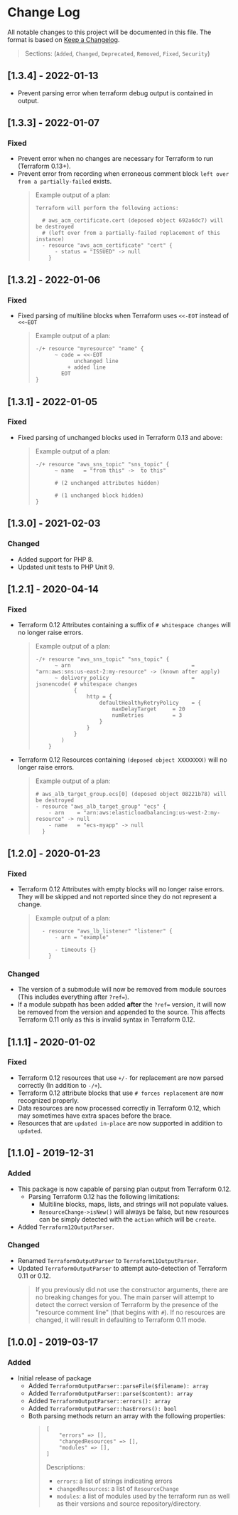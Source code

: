 # Change Log

All notable changes to this project will be documented in this file. The format is based on [Keep a Changelog](http://keepachangelog.com/).
> Sections: (`Added`, `Changed`, `Deprecated`, `Removed`, `Fixed`, `Security`)

## [1.3.4] - 2022-01-13

- Prevent parsing error when terraform debug output is contained in output.

## [1.3.3] - 2022-01-07

### Fixed
- Prevent error when no changes are necessary for Terraform to run (Terraform 0.13+).
- Prevent error from recording when erroneous comment block `left over from a partially-failed` exists.
  > Example output of a plan:
  > ```
  > Terraform will perform the following actions:
  > 
  >   # aws_acm_certificate.cert (deposed object 692a6dc7) will be destroyed
  >   # (left over from a partially-failed replacement of this instance)
  >   - resource "aws_acm_certificate" "cert" {
  >       - status = "ISSUED" -> null
  >     }
  > ```

## [1.3.2] - 2022-01-06

### Fixed
- Fixed parsing of multiline blocks when Terraform uses `<<-EOT` instead of `<<~EOT`
  > Example output of a plan:
  > ```
  > -/+ resource "myresource" "name" {
  >       ~ code = <<-EOT
  >             unchanged line
  >           + added line
  >         EOT
  > }
  > ```

## [1.3.1] - 2022-01-05

### Fixed
- Fixed parsing of unchanged blocks used in Terraform 0.13 and above:
  > Example output of a plan:
  > ```
  > -/+ resource "aws_sns_topic" "sns_topic" {
  >       ~ name   = "from this" ->  to this"
  >
  >       # (2 unchanged attributes hidden)
  >
  >       # (1 unchanged block hidden)
  > }
  > ```

## [1.3.0] - 2021-02-03

### Changed
- Added support for PHP 8.
- Updated unit tests to PHP Unit 9.

## [1.2.1] - 2020-04-14

### Fixed

- Terraform 0.12 Attributes containing a suffix of `# whitespace changes` will no longer raise errors.
  > Example output of a plan:
  > ```
  > -/+ resource "aws_sns_topic" "sns_topic" {
  >       ~ arn                                      = "arn:aws:sns:us-east-2:my-resource" -> (known after apply)
  >       ~ delivery_policy                          = jsonencode( # whitespace changes
  >             {
  >                 http = {
  >                     defaultHealthyRetryPolicy    = {
  >                         maxDelayTarget     = 20
  >                         numRetries         = 3
  >                     }
  >                 }
  >             }
  >         )
  >     }
  > ```

- Terraform 0.12 Resources containing `(deposed object XXXXXXXX)` will no longer raise errors.
  > Example output of a plan:
  > ```
  > # aws_alb_target_group.ecs[0] (deposed object 08221b78) will be destroyed
  > - resource "aws_alb_target_group" "ecs" {
  >     - arn    = "arn:aws:elasticloadbalancing:us-west-2:my-resource" -> null
  >     - name   = "ecs-myapp" -> null
  >   }
  > ```

## [1.2.0] - 2020-01-23

### Fixed

- Terraform 0.12 Attributes with empty blocks will no longer raise errors. They will be skipped and not reported
  since they do not represent a change.
  > Example output of a plan:
  > ```
  >   - resource "aws_lb_listener" "listener" {
  >       - arn = "example"
  >
  >       - timeouts {}
  >     }
  > ```

### Changed
- The version of a submodule will now be removed from module sources (This includes everything after `?ref=`).
- If a module subpath has been added **after** the `?ref=` version, it will now be removed from the version and appended
  to the source. This affects Terraform 0.11 only as this is invalid syntax in Terraform 0.12.

## [1.1.1] - 2020-01-02

### Fixed
- Terraform 0.12 resources that use `+/-` for replacement are now parsed correctly (In addition to `-/+`).
- Terraform 0.12 attribute blocks that use `# forces replacement` are now recognized properly.
- Data resources are now processed correctly in Terraform 0.12, which may sometimes have extra spaces before the brace.
- Resources that are `updated in-place` are now supported in addition to `updated`.

## [1.1.0] - 2019-12-31

### Added
- This package is now capable of parsing plan output from Terraform 0.12.
    - Parsing Terraform 0.12 has the following limitations:
        - Multiline blocks, maps, lists, and strings will not populate values.
        - `ResourceChange->isNew()` will always be false, but new resources can be simply detected with the `action`
          which will be `create`.
- Added `Terraform12OutputParser`.

### Changed
- Renamed `TerraformOutputParser` to `Terraform11OutputParser`.
- Updated `TerraformOutputParser` to attempt auto-detection of Terraform 0.11 or 0.12.
  > If you previously did not use the constructor arguments, there are no breaking changes for you.
  > The main parser will attempt to detect the correct version of Terraform by the presence of the
  > "resource comment line" (that begins with `#`). If no resources are changed, it will result in defaulting to
  > Terraform 0.11 mode.

## [1.0.0] - 2019-03-17

### Added
- Initial release of package
    - Added `TerraformOutputParser::parseFile($filename): array`
    - Added `TerraformOutputParser::parse($content): array`
    - Added `TerraformOutputParser::errors(): array`
    - Added `TerraformOutputParser::hasErrors(): bool`
    - Both parsing methods return an array with the following properties:
      > ```
      > [
      >     "errors" => [],
      >     "changedResources" => [],
      >     "modules" => [],
      > ]
      > ```
      > Descriptions:
      > - `errors`: a list of strings indicating errors
      > - `changedResources`: a list of `ResourceChange`
      > - `modules`: a list of modules used by the terraform run as well as their versions and source repository/directory.
